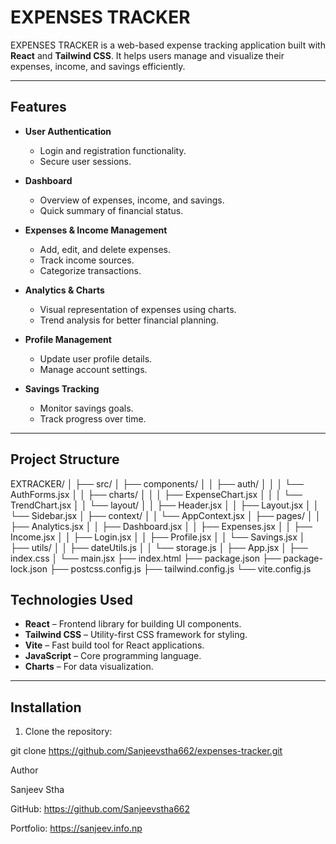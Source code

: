 # EXPENSES TRACKER

EXPENSES TRACKER is a web-based expense tracking application built with **React** and **Tailwind CSS**. It helps users manage and visualize their expenses, income, and savings efficiently.

---

## Features

- **User Authentication**
  - Login and registration functionality.
  - Secure user sessions.

- **Dashboard**
  - Overview of expenses, income, and savings.
  - Quick summary of financial status.

- **Expenses & Income Management**
  - Add, edit, and delete expenses.
  - Track income sources.
  - Categorize transactions.

- **Analytics & Charts**
  - Visual representation of expenses using charts.
  - Trend analysis for better financial planning.

- **Profile Management**
  - Update user profile details.
  - Manage account settings.

- **Savings Tracking**
  - Monitor savings goals.
  - Track progress over time.

---

## Project Structure

EXTRACKER/
│
├── src/
│ ├── components/
│ │ ├── auth/
│ │ │ └── AuthForms.jsx
│ │ ├── charts/
│ │ │ ├── ExpenseChart.jsx
│ │ │ └── TrendChart.jsx
│ │ └── layout/
│ │ ├── Header.jsx
│ │ ├── Layout.jsx
│ │ └── Sidebar.jsx
│ ├── context/
│ │ └── AppContext.jsx
│ ├── pages/
│ │ ├── Analytics.jsx
│ │ ├── Dashboard.jsx
│ │ ├── Expenses.jsx
│ │ ├── Income.jsx
│ │ ├── Login.jsx
│ │ ├── Profile.jsx
│ │ └── Savings.jsx
│ ├── utils/
│ │ ├── dateUtils.js
│ │ └── storage.js
│ ├── App.jsx
│ ├── index.css
│ └── main.jsx
├── index.html
├── package.json
├── package-lock.json
├── postcss.config.js
├── tailwind.config.js
└── vite.config.js

## Technologies Used

- **React** – Frontend library for building UI components.
- **Tailwind CSS** – Utility-first CSS framework for styling.
- **Vite** – Fast build tool for React applications.
- **JavaScript** – Core programming language.
- **Charts** – For data visualization.

---

## Installation

1. Clone the repository:
   
git clone https://github.com/Sanjeevstha662/expenses-tracker.git

Author

Sanjeev Stha

GitHub: https://github.com/Sanjeevstha662

Portfolio: https://sanjeev.info.np
